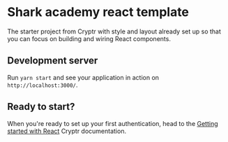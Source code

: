 # Shark academy react template

The starter project from Cryptr with style and layout already set up so that you can focus on building and wiring React components.

## Development server

Run `yarn start` and see your application in action on `http://localhost:3000/`.

## Ready to start?

When you're ready to set up your first authentication, head to the [Getting started with React](https://docs.cryptr.co/docs/getting-started/single-page-applications/react/authentication) Cryptr documentation.
